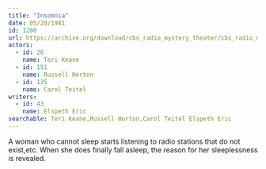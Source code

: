 ```yaml
---
title: "Insomnia"
date: 05/20/1981
id: 1200
url: https://archive.org/download/cbs_radio_mystery_theater/cbs_radio_mystery_theater-1151-1200.zip/cbs_radio_mystery_theater-1151-1200%2Fcbsrmt_1200_insomnia.mp3
actors:  
  - id: 26
    name: Teri Keane  
  - id: 151
    name: Russell Horton  
  - id: 135
    name: Carol Teitel
writers:  
  - id: 43
    name: Elspeth Eric
searchable: Teri Keane,Russell Horton,Carol Teitel Elspeth Eric
---
```

A woman who cannot sleep starts listening to radio stations that do not exist,etc. When she does finally fall asleep, the reason for her sleeplessness is revealed.